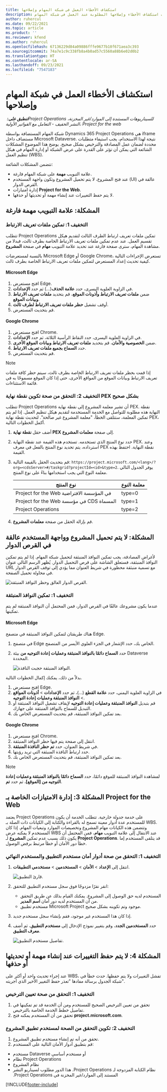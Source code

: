 ```yaml
---
title: استكشاف الأخطاء العمل في شبكة المهام وإصلاحها
description: يوفر هذا الموضوع معلومات استكشاف الأخطاء وإصلاحها المطلوبة عند العمل في شبكة المهام.
author: ruhercul
ms.date: 09/22/2021
ms.topic: article
ms.product: ''
ms.reviewer: kfend
ms.author: ruhercul
ms.openlocfilehash: 67136229d84a09886fffe9677b10f671aea3c393
ms.sourcegitcommit: 74a7e1c9c338fb8a4b0ad57c5560a88b6e02d0b2
ms.translationtype: HT
ms.contentlocale: ar-SA
ms.lasthandoff: 09/23/2021
ms.locfileid: "7547183"
---
```

# <a name="troubleshoot-working-in-the-task-grid"></a>استكشاف الأخطاء العمل في شبكة المهام وإصلاحها 


_**تنطبق على:** ‏Project Operations للسيناريوهات المستندة إلى الموارد/غير المخزنة، النشر الخفيف - التعامل مع الفواتير الأولية، Project for the web_

شبكة المهام المستضافة بواسطة Dynamics 365 Project Operations هي iframe مستضاف داخل Microsoft Dataverse. نتيجة لهذا الاستخدام، يجب استيفاء متطلبات محددة لضمان عمل المصادقة والترخيص بشكل صحيح. يوضح هذا الموضوع المشكلات الشائعة التي يمكن أن تؤثر على القدرة على عرض الشبكة أو إدارة المهام في هيكل تنظيم العمل (WBS).

تتضمن المشكلات الشائعة:

- علامة التبويب **مهمة** على شبكة المهام فارغة.
- عند فتح المشروع، لا يتم تحميل المشروع وتكون واجهة المستخدم (UI) عالقة في القرص الدوار.
- إدارة امتيازات **Project for the Web**.
- لا يتم حفظ التغييرات عند إنشاء مهمة أو تحديثها أو حذفها.

## <a name="issue-the-task-tab-is-empty"></a>المشكلة: علامة التبويب مهمة فارغة

### <a name="mitigation-1-enable-cookies"></a>التخفيف 1: تمكين ملفات تعريف الارتباط

تتطلب Project Operations تمكين ملفات تعريف ارتباط الطرف الثالث لتقديم هيكل تقسيم العمل. عند عدم تمكين ملفات تعريف الارتباط الخاصة بطرف ثالث، فبدلا من مشاهدة المهام، سترى صفحة فارغة عند تحديد علامة التبويب **مهام** في صفحة **المشروع**.

بالنسبة لمستعرضات Microsoft Edge أو Google Chrome، تستعرض الإجراءات التالية كيفية تحديث إعداد المستعرض لتمكين ملفات تعريف الارتباط الخاصة بطرف ثالث.

#### <a name="microsoft-edge"></a>Microsoft Edge

1. افتح مستعرض Edge.
2. في الزاوية العلوية اليسرى، حدد **علامة الحذف**(...) ثم حدد **الإعدادات**.
3. ضمن **ملفات تعريف الارتباط وأذونات الموقع**، قم بتحديد **ملفات تعريف الارتباط وبيانات الموقع**.
4. أوقف تشغيل **حظر ملفات تعريف الارتباط لطرف ثالث**.
5. قم بتحديث المستعرض. 

#### <a name="google-chrome"></a>Google Chrome

1. افتح مستعرض Chrome.
2. في الزاوية العلوية اليسرى، حدد النقاط الرأسية الثلاثة، ثم حدد **الإعدادات**.
3. ضمن **الخصوصية والأمان**، قم بتحديد **ملفات تعريف الارتباط وبيانات الموقع الأخرى**.
4. حدد **السماح بجميع ملفات تعريف الارتباط**.
5. قم بتحديث المستعرض. 

> [!NOTE]
> إذا قمت بحظر ملفات تعريف الارتباط الخاصة بطرف ثالث، سيتم حظر كافة ملفات تعريف الارتباط وبيانات الموقع من المواقع الأخرى، حتى إذا كان الموقع مسموحًا به في قائمة الاستثناءات.

### <a name="mitigation-2-validate-the-pex-endpoint-has-been-correctly-configured"></a>التخفيف 2: التحقق من صحة تكوين نقطة نهاية PEX بشكل صحيح

تتطلب Project Operations أن تشير معلمة المشروع إلى نقطة نهاية PEX. نقطة النهاية هذه مطلوبة للتواصل مع الخدمة المستخدمة لتقديم هيكل تنظيم العمل. إذا لم يتم تمكين المعلمة، ستتلقى الخطأ، "معلمة المشروع غير صالحة". لتحديث نقطة نهاية PEX، أكمل الخطوات التالية.

1. أضف حقل **نقطة نهاية PEX** إلى صفحة **معلمات المشروع**.
2. حدد نوع المنتج الذي تستخدمه. تستخدم هذه القيمة عند نقطة النهاية PEX. وعند استرداده، يتم تحديد نوع المنتج بالفعل في معرف PEX نقطة النهاية. احتفظ بهذه القيمة.
3. قم بتحديث الحقل بالقيمة التالية: `https://project.microsoft.com/<lang>/?org=<cdsServer>#/taskgrid?projectId=<id>&type=2`. يوفر الجدول التالي معلمة النوع التي يجب استخدامها بناءً على نوع المنتج.

      | **نوع المنتج**                     | **معلمة النوع** |
      |--------------------------------------|--------------------|
      | Project for the Web في المؤسسة الافتراضية   | type=0             |
      | Project for the Web في مؤسسة CDS المسماة | type=1             |
      | Project Operations                   | type=2             |

4. قم بإزالة الحقل من صفحة **معلمات المشروع**.

## <a name="issue-the-project-doesnt-load-and-the-ui-is-stuck-on-the-spinner"></a>المشكلة: لا يتم تحميل المشروع وواجهة المستخدم عالقة في القرص الدوار

لأغراض المصادقة، يجب تمكين النوافذ المنبثقة لتحميل شبكة المهام. إذا لم يتم تمكين النوافذ المنبثقة، فستعلق الشاشة على قرص التحميل الدوار. يُظهر الرسم التالي عنوان URL مع تسمية منبثقة محظورة في شريط العنوان مما يؤدي إلى توقف القرص الدوار في محاولة تحميل الصفحة. 

   ![القرص الدوار العالق وحظر النوافذ المنبثقة.](media/popupsblocked.png)

### <a name="mitigation-1-enable-pop-ups"></a>التخفيف 1: تمكين النوافذ المنبثقة

عندما يكون مشروعك عالقًا في القرص الدوار، فمن المحتمل أن النوافذ المنبثقة لم يتم تمكينها.

#### <a name="microsoft-edge"></a>Microsoft Edge

هناك طريقتان لتمكين النوافذ المنبثقة في متصفح Edge.

1. في متصفح Edge الخاص بك، حدد الإشعار في الجزء العلوي الأيسر من المتصفح.
2. حدد **السماح دائمًا بالنوافذ المنبثقة وعمليات إعادة التوجيه من** بيئة Dataverse المحددة.
 
     ![النوافذ المنبثقة حجبت النافذة.](media/enablepopups.png)

بدلاً من ذلك، يمكنك إكمال الخطوات التالية.

1. افتح مستعرض Edge.
2. في الزاوية العلوية اليمنى، حدد **علامة القطع** (...)، ثم حدد **الإعدادات** > **أذونات المواقع** > **النوافذ المنبثقة وعمليات إعادة التوجيه**.
3. قم بتبديل **النوافذ المنبثقة وعمليات إعادة التوجيه** لإيقاف تشغيل النوافذ المنبثقة أو التبديل للسماح بالنوافذ المنبثقة على جهازك.
4. بعد تمكين النوافذ المنبثقة، قم بتحديث المستعرض الخاص بك. 

#### <a name="google-chrome"></a>Google Chrome
1. افتح مستعرض Chrome.
2. انتقل إلى صفحة يتم فيها حظر النوافذ المنبثقة.
3. في شريط العنوان، حدد **تم حظر النافذة المنبثقة**.
4. حدد ارتباط النافذة المنبثقة التي تريد رؤيتها.
5. بعد تمكين النوافذ المنبثقة، قم بتحديث المستعرض الخاص بك. 

> [!NOTE]
> لمشاهدة النوافذ المنبثقة للموقع دائمًا، حدد **السماح دائمًا بالنوافذ المنبثقة وعمليات إعادة التوجيه من [الموقع]**، ثم حدد **تم**.

## <a name="issue-3-administration-of-privileges-for-project-for-the-web"></a>المشكلة 3: إدارة الامتيازات الخاصة بـ Project for the Web

يعتمد Project Operations على خدمة جدولة خارجية. تتطلب الخدمة أن يكون للمستخدم عدة أدوار معينة تسمح له بالقراءة والكتابة إلى الكيانات ذات الصلة بـ WBS. وتتضمن هذه الكيانات مهام المشروع وتخصيصات الموارد وتبعيات المهام. إذا كان المستخدم لا يمكنه عرض WBS عند الانتقال إلى علامة التبويب **مهام**، فمن المحتمل أن يكون ذلك بسبب عدم تمكين **المشروع** لـ **Project Operations**. قد يتلقى المستخدم إما خطأ دور الأمان أو خطأ مرتبط برفض الوصول.

### <a name="mitigation-1-validate-the-application-user-and-end-user-security-roles"></a>التخفيف 1: التحقق من صحة أدوار أمان مستخدم التطبيق والمستخدم النهائي

1. انتقل إلى **الإعداد** > **الأمان** > **المستخدمين** > **مستخدمي التطبيقات**.  

   ![قارئ التطبيق.](media/applicationuser.jpg)
   
2. انقر نقرًا مزدوجًا فوق سجل مستخدم التطبيق للتحقق:

     - المستخدم لديه حق الوصول إلى المشروع. يمكنك القيام بذلك عن طريق التحقق من أن المستخدم لديه دور أمان **اسم المدير**.
     - مستخدم تطبيق Microsoft Project موجود وتم تكوينه بشكل صحيح.
 
3. إذا كان هذا المستخدم غير موجود، فقم بإنشاء سجل مستخدم جديد. 
4. حدد **المستخدمين الجدد**، وقم بتغيير نموذج الإدخال إلى **مستخدم التطبيق**، ثم أضف **معرف التطبيق**.

   ![تفاصيل مستخدم التطبيق.](media/applicationuserdetails.jpg)


## <a name="issue-4-changes-arent-saved-when-you-create-update-or-delete-a-task"></a>المشكلة 4: لا يتم حفظ التغييرات عند إنشاء مهمة أو تحديثها أو حذفها

عند إجراء تحديث واحد أو أكثر على WBS، تفشل التغييرات ولا يتم حفظها. حدث خطأ في شبكة الجدول برسالة مفادها "تعذر حفظ التغيير الأخير الذي أجريته".

### <a name="mitigation-1-validate-the-license-assignment"></a>التخفيف 1: التحقق من صحة تعيين الترخيص

1. تحقق من تعيين الترخيص الصحيح للمستخدم ومن أن الخدمة قد تم تمكينها في تفاصيل خطط الخدمة الخاصة بالترخيص.  
2. تحقق من أن المستخدم يمكنه فتح **project.microsoft.com**.
    
### <a name="mitigation-2-validation-configuration-of-the-project-application-user"></a>التخفيف 2: تكوين التحقق من الصحة لمستخدم تطبيق المشروع
1. تحقق من أنه تم إنشاء مستخدم تطبيق المشروع.
2. قم بتطبيق أدوار الأمان التالية على المستخدم:
  
  - مستخدم Dataverse أو مستخدم أساسي
  - نظام Project Operations
  - نظام المشروع
  - نظام ‏‫الكتابة المزدوجة لـ Project Operations. هذا الدور مطلوب لسيناريو النشر المستند إلى الموارد/غير المخزنة في Project Operations.


[!INCLUDE[footer-include](../includes/footer-banner.md)]
